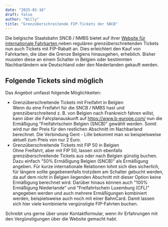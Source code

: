 ```yaml
---
date: "2025-02-16"
draft: false
author: "Willy"
title: "Grenzüberschreitende FIP-Tickets der SNCB"
---
```


Die belgische Staatsbahn SNCB / NMBS bietet auf ihrer [Website für internationale Fahrkarten ](https://www.b-europe.com/) neben regulären grenzüberschreitenden Tickets nun auch Tickets mit FIP-Rabatt an. Dies erleichtert den Kauf von Fahrkarten, die über die Grenze Belgiens hinausgehen, erheblich. Bisher mussten diese an einem Schalter in Belgien oder bestimmten Nachbarländern wie Deutschland oder den Niederlanden gekauft werden.

## Folgende Tickets sind möglich

Das Angebot umfasst folgende Möglichkeiten:  
- Grenzüberschreitende Tickets mit Freifahrt in Belgien  
Wenn du eine Freifahrt für die SNCB / NMBS hast und grenzüberschreitend z. B. von Belgien nach Frankreich fahren willst, kann über die Fahrplanauskunft auf https://www.b-europe.com/ nun die Ermäßigung "Freifahrtschein Belgien (SNCB)" gewählt werden. Somit wird nur der Preis für den restlichen Abschnitt im Nachbarland berechnet. Die Verbindung Gent - Lille bekommt man so beispielsweise aktuell zum Preis von nur 2 Euro. 
- Grenzüberschreitende Tickets mit FIP 50 in Belgien  
Ohne Freifahrt, aber mit FIP 50, lassen sich ebenfalls grenzüberschreitende Tickets aus oder nach Belgien günstig buchen. Dazu einfach "50% Ermäßigung Belgien (SNCB)" als Ermäßigung angeben. Für kurze internationale Relationen lohnt sich dies sicherlich, für längere sollte gegebenenfalls trotzdem am Schalter gebucht werden, da auf dem nicht in Belgien liegenden Abschnitt mit dieser Option keine Ermäßigung berechnet wird.
Darüber hinaus können auch "100% Ermäßigung Niederlande" und "Freifahrtschein Luxemburg (CFL)" angegeben werden und auch mehrere Ermäßigungen kombiniert werden, beispielsweise auch noch mit einer BahnCard. Damit lassen sich hier viele kombinierte vergünstigte FIP-Fahrten buchen.

Schreibt uns gerne über unser Kontaktformular, wenn ihr Erfahrungen mit den Vergünstigungen über die Website gemacht habt.
